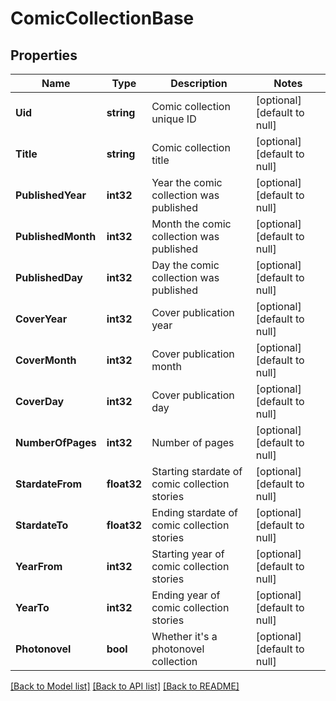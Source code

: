 # ComicCollectionBase

## Properties
Name | Type | Description | Notes
------------ | ------------- | ------------- | -------------
**Uid** | **string** | Comic collection unique ID | [optional] [default to null]
**Title** | **string** | Comic collection title | [optional] [default to null]
**PublishedYear** | **int32** | Year the comic collection was published | [optional] [default to null]
**PublishedMonth** | **int32** | Month the comic collection was published | [optional] [default to null]
**PublishedDay** | **int32** | Day the comic collection was published | [optional] [default to null]
**CoverYear** | **int32** | Cover publication year | [optional] [default to null]
**CoverMonth** | **int32** | Cover publication month | [optional] [default to null]
**CoverDay** | **int32** | Cover publication day | [optional] [default to null]
**NumberOfPages** | **int32** | Number of pages | [optional] [default to null]
**StardateFrom** | **float32** | Starting stardate of comic collection stories | [optional] [default to null]
**StardateTo** | **float32** | Ending stardate of comic collection stories | [optional] [default to null]
**YearFrom** | **int32** | Starting year of comic collection stories | [optional] [default to null]
**YearTo** | **int32** | Ending year of comic collection stories | [optional] [default to null]
**Photonovel** | **bool** | Whether it&#39;s a photonovel collection | [optional] [default to null]

[[Back to Model list]](../README.md#documentation-for-models) [[Back to API list]](../README.md#documentation-for-api-endpoints) [[Back to README]](../README.md)


